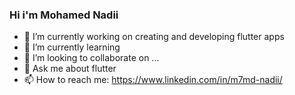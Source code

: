 ### Hi i'm Mohamed Nadii

- 🔭 I’m currently working on creating and developing flutter apps
- 🌱 I’m currently learning 
- 👯 I’m looking to collaborate on ...
- 💬 Ask me about flutter
- 📫 How to reach me: https://www.linkedin.com/in/m7md-nadii/


<script type="text/javascript" src="https://cdnjs.buymeacoffee.com/1.0.0/button.prod.min.js" data-name="bmc-button" data-slug="nadii7" data-color="#FFDD00" data-emoji=""  data-font="Cookie" data-text="Buy me a coffee" data-outline-color="#000000" data-font-color="#000000" data-coffee-color="#ffffff" ></script>

